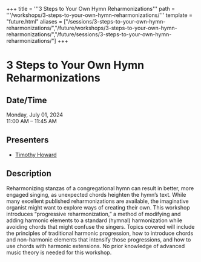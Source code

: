 +++
title = '''3 Steps to Your Own Hymn Reharmonizations'''
path = '''/workshops/3-steps-to-your-own-hymn-reharmonizations/'''
template = "future.html"
aliases = ["/sessions/3-steps-to-your-own-hymn-reharmonizations/","/future/workshops/3-steps-to-your-own-hymn-reharmonizations/","/future/sessions/3-steps-to-your-own-hymn-reharmonizations/"]
+++

<h1>3 Steps to Your Own Hymn Reharmonizations</h1>

<h2>Date/Time</h2>
<p>Monday, July 01, 2024<br>
11:00 AM – 11:45 AM</p>
<h2>Presenters</h2>
<ul>
<li><a href="/presenters/timothy-howard/">Timothy Howard</a></li>
</ul>
<h2>Description</h2>

Reharmonizing stanzas of a congregational hymn can result in better, more engaged singing, as unexpected chords heighten the hymn’s text. While many excellent published reharmonizations are available, the imaginative organist might want to explore ways of creating their own. This workshop introduces “progressive reharmonization,” a method of modifying and adding harmonic elements to a standard (hymnal) harmonization while avoiding chords that might confuse the singers. Topics covered will include the principles of traditional harmonic progression, how to introduce chords and non-harmonic elements that intensify those progressions, and how to use chords with harmonic extensions. No prior knowledge of advanced music theory is needed for this workshop.


